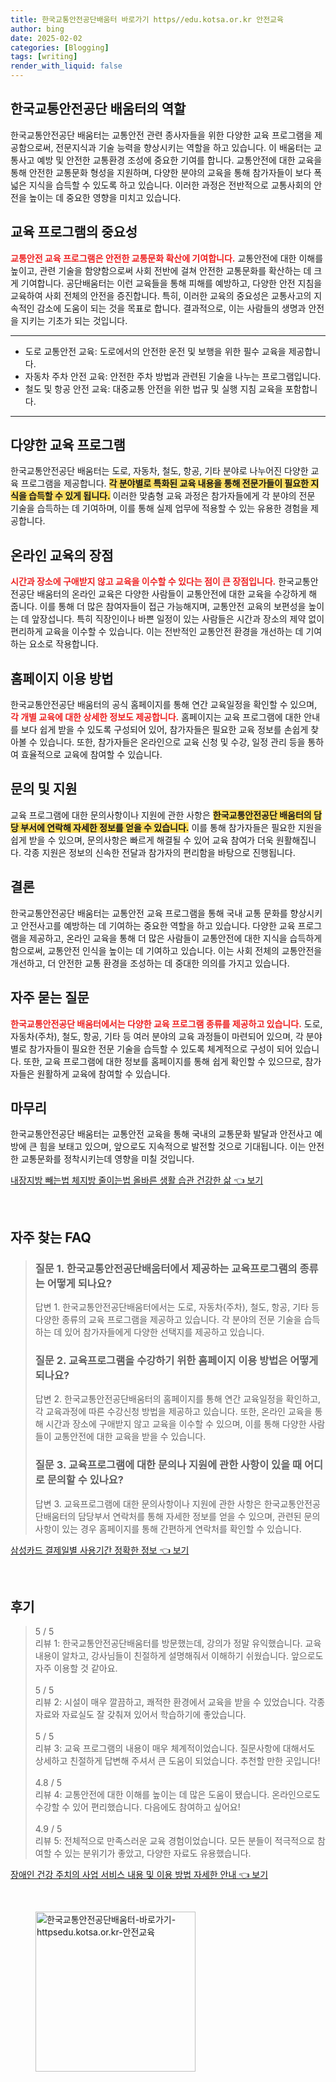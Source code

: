 ```yaml
---
title: 한국교통안전공단배움터 바로가기 https//edu.kotsa.or.kr 안전교육
author: bing
date: 2025-02-02
categories: [Blogging]
tags: [writing]
render_with_liquid: false
---
```



<h2 id='한국교통안전공단배움터의역할'>한국교통안전공단 배움터의 역할</h2>

<p>한국교통안전공단 배움터는 교통안전 관련 종사자들을 위한 다양한 교육 프로그램을 제공함으로써, 전문지식과 기술 능력을 향상시키는 역할을 하고 있습니다. 이 배움터는 교통사고 예방 및 안전한 교통환경 조성에 중요한 기여를 합니다. 교통안전에 대한 교육을 통해 안전한 교통문화 형성을 지원하며, 다양한 분야의 교육을 통해 참가자들이 보다 폭넓은 지식을 습득할 수 있도록 하고 있습니다. 이러한 과정은 전반적으로 교통사회의 안전을 높이는 데 중요한 영향을 미치고 있습니다.</p>

<h2 id='교육프로그램의중요성'>교육 프로그램의 중요성</h2>

<p><b><span style="color: #ee2323;">교통안전 교육 프로그램은 안전한 교통문화 확산에 기여합니다.</span></b> 교통안전에 대한 이해를 높이고, 관련 기술을 함양함으로써 사회 전반에 걸쳐 안전한 교통문화를 확산하는 데 크게 기여합니다. 공단배움터는 이런 교육들을 통해 피해를 예방하고, 다양한 안전 지침을 교육하여 사회 전체의 안전을 증진합니다. 특히, 이러한 교육의 중요성은 교통사고의 지속적인 감소에 도움이 되는 것을 목표로 합니다. 결과적으로, 이는 사람들의 생명과 안전을 지키는 기초가 되는 것입니다.</p>

<hr />

<ul>
    <li>도로 교통안전 교육: 도로에서의 안전한 운전 및 보행을 위한 필수 교육을 제공합니다.</li>
    <li>자동차 주차 안전 교육: 안전한 주차 방법과 관련된 기술을 나누는 프로그램입니다.</li>
    <li>철도 및 항공 안전 교육: 대중교통 안전을 위한 법규 및 실행 지침 교육을 포함합니다.</li>
</ul>

<hr />

<h2 id='다양한교육프로그램'>다양한 교육 프로그램</h2>

<p>한국교통안전공단 배움터는 도로, 자동차, 철도, 항공, 기타 분야로 나누어진 다양한 교육 프로그램을 제공합니다. <b><span style="background-color: #ffe066;">각 분야별로 특화된 교육 내용을 통해 전문가들이 필요한 지식을 습득할 수 있게 됩니다.</span></b> 이러한 맞춤형 교육 과정은 참가자들에게 각 분야의 전문 기술을 습득하는 데 기여하며, 이를 통해 실제 업무에 적용할 수 있는 유용한 경험을 제공합니다.</p>

<h2 id='온라인교육의장점'>온라인 교육의 장점</h2>

<p><b><span style="color: #ee2323;">시간과 장소에 구애받지 않고 교육을 이수할 수 있다는 점이 큰 장점입니다.</span></b> 한국교통안전공단 배움터의 온라인 교육은 다양한 사람들이 교통안전에 대한 교육을 수강하게 해 줍니다. 이를 통해 더 많은 참여자들이 접근 가능해지며, 교통안전 교육의 보편성을 높이는 데 앞장섭니다. 특히 직장인이나 바쁜 일정이 있는 사람들은 시간과 장소의 제약 없이 편리하게 교육을 이수할 수 있습니다. 이는 전반적인 교통안전 환경을 개선하는 데 기여하는 요소로 작용합니다.</p>

<h2 id='홈페이지이용방법'>홈페이지 이용 방법</h2>

<p>한국교통안전공단 배움터의 공식 홈페이지를 통해 연간 교육일정을 확인할 수 있으며, <b><span style="color: #ee2323;">각 개별 교육에 대한 상세한 정보도 제공합니다.</span></b> 홈페이지는 교육 프로그램에 대한 안내를 보다 쉽게 받을 수 있도록 구성되어 있어, 참가자들은 필요한 교육 정보를 손쉽게 찾아볼 수 있습니다. 또한, 참가자들은 온라인으로 교육 신청 및 수강, 일정 관리 등을 통하여 효율적으로 교육에 참여할 수 있습니다.</p>

<h2 id='문의및지원'>문의 및 지원</h2>

<p>교육 프로그램에 대한 문의사항이나 지원에 관한 사항은 <b><span style="background-color: #ffe066;">한국교통안전공단 배움터의 담당 부서에 연락해 자세한 정보를 얻을 수 있습니다.</span></b> 이를 통해 참가자들은 필요한 지원을 쉽게 받을 수 있으며, 문의사항은 빠르게 해결될 수 있어 교육 참여가 더욱 원활해집니다. 각종 지원은 정보의 신속한 전달과 참가자의 편리함을 바탕으로 진행됩니다.</p>

<h2 id='결론'>결론</h2>

<p>한국교통안전공단 배움터는 교통안전 교육 프로그램을 통해 국내 교통 문화를 향상시키고 안전사고를 예방하는 데 기여하는 중요한 역할을 하고 있습니다. 다양한 교육 프로그램을 제공하고, 온라인 교육을 통해 더 많은 사람들이 교통안전에 대한 지식을 습득하게 함으로써, 교통안전 인식을 높이는 데 기여하고 있습니다. 이는 사회 전체의 교통안전을 개선하고, 더 안전한 교통 환경을 조성하는 데 중대한 의의를 가지고 있습니다.</p>

<h2 id='자주묻는질문'>자주 묻는 질문</h2>

<p><b><span style="color: #ee2323;">한국교통안전공단 배움터에서는 다양한 교육 프로그램 종류를 제공하고 있습니다.</span></b> 도로, 자동차(주차), 철도, 항공, 기타 등 여러 분야의 교육 과정들이 마련되어 있으며, 각 분야 별로 참가자들이 필요한 전문 기술을 습득할 수 있도록 체계적으로 구성이 되어 있습니다. 또한, 교육 프로그램에 대한 정보를 홈페이지를 통해 쉽게 확인할 수 있으므로, 참가자들은 원활하게 교육에 참여할 수 있습니다.</p>

<h2 id='마무리'>마무리</h2>

<p>한국교통안전공단 배움터는 교통안전 교육을 통해 국내의 교통문화 발달과 안전사고 예방에 큰 힘을 보태고 있으며, 앞으로도 지속적으로 발전할 것으로 기대됩니다. 이는 안전한 교통문화를 정착시키는데 영향을 미칠 것입니다.</p>


<p><a class="click-button" title="내장지방 빼는법 체지방 줄이는법 올바른 생활 습관 건강한 삶" href="https://blackassets.github.io/posts/%EB%82%B4%EC%9E%A5%EC%A7%80%EB%B0%A9-%EB%B9%BC%EB%8A%94%EB%B2%95-%EC%B2%B4%EC%A7%80%EB%B0%A9-%EC%A4%84%EC%9D%B4%EB%8A%94%EB%B2%95-%EC%98%AC%EB%B0%94%EB%A5%B8-%EC%83%9D%ED%99%9C-%EC%8A%B5%EA%B4%80-%EA%B1%B4%EA%B0%95%ED%95%9C-%EC%82%B6/" rel="dofollow">내장지방 빼는법 체지방 줄이는법 올바른 생활 습관 건강한 삶 👈 보기</a></p><br>
<h2 id='자주_찾는_FAQ'>자주 찾는 FAQ</h2>
<div itemscope="" itemtype="https://schema.org/FAQPage"> 
<blockquote> 
<div itemscope="" itemprop="mainEntity" itemtype="https://schema.org/Question"> 
<h3 itemprop="name">질문 1. 한국교통안전공단배움터에서 제공하는 교육프로그램의 종류는 어떻게 되나요?</h3> 
<div itemscope="" itemprop="acceptedAnswer" itemtype="https://schema.org/Answer"> 
<span itemprop="text"> 
<p>답변 1. 한국교통안전공단배움터에서는 도로, 자동차(주차), 철도, 항공, 기타 등 다양한 종류의 교육 프로그램을 제공하고 있습니다. 각 분야의 전문 기술을 습득하는 데 있어 참가자들에게 다양한 선택지를 제공하고 있습니다.</p> 
</span> 
</div> 
</div> 

<div itemscope="" itemprop="mainEntity" itemtype="https://schema.org/Question"> 
<h3 itemprop="name">질문 2. 교육프로그램을 수강하기 위한 홈페이지 이용 방법은 어떻게 되나요?</h3> 
<div itemscope="" itemprop="acceptedAnswer" itemtype="https://schema.org/Answer"> 
<span itemprop="text"> 
<p>답변 2. 한국교통안전공단배움터의 홈페이지를 통해 연간 교육일정을 확인하고, 각 교육과정에 따른 수강신청 방법을 제공하고 있습니다. 또한, 온라인 교육을 통해 시간과 장소에 구애받지 않고 교육을 이수할 수 있으며, 이를 통해 다양한 사람들이 교통안전에 대한 교육을 받을 수 있습니다.</p> 
</span> 
</div> 
</div> 

<div itemscope="" itemprop="mainEntity" itemtype="https://schema.org/Question"> 
<h3 itemprop="name">질문 3. 교육프로그램에 대한 문의나 지원에 관한 사항이 있을 때 어디로 문의할 수 있나요?</h3> 
<div itemscope="" itemprop="acceptedAnswer" itemtype="https://schema.org/Answer"> 
<span itemprop="text"> 
<p>답변 3. 교육프로그램에 대한 문의사항이나 지원에 관한 사항은 한국교통안전공단배움터의 담당부서 연락처를 통해 자세한 정보를 얻을 수 있으며, 관련된 문의사항이 있는 경우 홈페이지를 통해 간편하게 연락처를 확인할 수 있습니다.</p> 
</span> 
</div> 
</div> 
</blockquote> 
</div>
<p><a class="click-button" title="삼성카드 결제일별 사용기간 정확한 정보" href="https://blackassets.github.io/posts/%EC%82%BC%EC%84%B1%EC%B9%B4%EB%93%9C-%EA%B2%B0%EC%A0%9C%EC%9D%BC%EB%B3%84-%EC%82%AC%EC%9A%A9%EA%B8%B0%EA%B0%84-%EC%A0%95%ED%99%95%ED%95%9C-%EC%A0%95%EB%B3%B4/" rel="dofollow">삼성카드 결제일별 사용기간 정확한 정보 👈 보기</a></p><br>
<h2 id='후기'>후기</h2>
<div itemscope itemtype="https://schema.org/Product">
  <blockquote>
  <div itemprop="review" itemscope itemtype="https://schema.org/Review">
      <div itemprop="reviewRating" itemscope itemtype="https://schema.org/Rating"> <span itemprop="ratingValue">5</span> / <span itemprop="bestRating">5</span> </div>
      <span itemprop="reviewBody">리뷰 1: 한국교통안전공단배움터를 방문했는데, 강의가 정말 유익했습니다. 교육 내용이 알차고, 강사님들이 친절하게 설명해줘서 이해하기 쉬웠습니다. 앞으로도 자주 이용할 것 같아요.</span>
  </div>
  <br>
  <div itemprop="review" itemscope itemtype="https://schema.org/Review">
      <div itemprop="reviewRating" itemscope itemtype="https://schema.org/Rating"> <span itemprop="ratingValue">5</span> / <span itemprop="bestRating">5</span> </div>
      <span itemprop="reviewBody">리뷰 2: 시설이 매우 깔끔하고, 쾌적한 환경에서 교육을 받을 수 있었습니다. 각종 자료와 자료실도 잘 갖춰져 있어서 학습하기에 좋았습니다.</span>
  </div>
  <br>
  <div itemprop="review" itemscope itemtype="https://schema.org/Review">
      <div itemprop="reviewRating" itemscope itemtype="https://schema.org/Rating"> <span itemprop="ratingValue">5</span> / <span itemprop="bestRating">5</span> </div>
      <span itemprop="reviewBody">리뷰 3: 교육 프로그램의 내용이 매우 체계적이었습니다. 질문사항에 대해서도 상세하고 친절하게 답변해 주셔서 큰 도움이 되었습니다. 추천할 만한 곳입니다!</span>
  </div>
  <br>
  <div itemprop="review" itemscope itemtype="https://schema.org/Review">
      <div itemprop="reviewRating" itemscope itemtype="https://schema.org/Rating"> <span itemprop="ratingValue">4.8</span> / <span itemprop="bestRating">5</span> </div>
      <span itemprop="reviewBody">리뷰 4: 교통안전에 대한 이해를 높이는 데 많은 도움이 됐습니다. 온라인으로도 수강할 수 있어 편리했습니다. 다음에도 참여하고 싶어요!</span>
  </div>
  <br>
  <div itemprop="review" itemscope itemtype="https://schema.org/Review">
      <div itemprop="reviewRating" itemscope itemtype="https://schema.org/Rating"> <span itemprop="ratingValue">4.9</span> / <span itemprop="bestRating">5</span> </div>
      <span itemprop="reviewBody">리뷰 5: 전체적으로 만족스러운 교육 경험이었습니다. 모든 분들이 적극적으로 참여할 수 있는 분위기가 좋았고, 다양한 자료도 유용했습니다.</span>
  </div>
  </blockquote>
</div>
<p><a class="click-button" title="장애인 건강 주치의 사업 서비스 내용 및 이용 방법 자세한 안내" href="https://blackassets.github.io/posts/%EC%9E%A5%EC%95%A0%EC%9D%B8-%EA%B1%B4%EA%B0%95-%EC%A3%BC%EC%B9%98%EC%9D%98-%EC%82%AC%EC%97%85-%EC%84%9C%EB%B9%84%EC%8A%A4-%EB%82%B4%EC%9A%A9-%EB%B0%8F-%EC%9D%B4%EC%9A%A9-%EB%B0%A9%EB%B2%95-%EC%9E%90%EC%84%B8%ED%95%9C-%EC%95%88%EB%82%B4/" rel="dofollow">장애인 건강 주치의 사업 서비스 내용 및 이용 방법 자세한 안내 👈 보기</a></p><br>
<figure class="image"><img src="https://blackassets.github.io/assets/img/thumbnail/한국교통안전공단배움터-바로가기-httpsedu.kotsa.or.kr-안전교육.webp" alt="한국교통안전공단배움터-바로가기-httpsedu.kotsa.or.kr-안전교육" width="256" height="256"></figure>